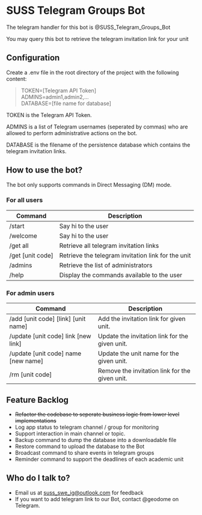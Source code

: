 # SUSS Telegram Groups Bot

The telegram handler for this bot is @SUSS_Telegram_Groups_Bot

You may query this bot to retrieve the telegram invitation link for your unit

## Configuration

Create a .env file in the root directory of the project with the following content:

> TOKEN=[Telegram API Token]  
> ADMINS=admin1,admin2,...  
> DATABASE=[file name for database]  

TOKEN is the Telegram API Token.  

ADMINS is a list of Telegram usernames (seperated by commas) who are allowed to perform administrative actions on the bot.  

DATABASE is the filename of the persistence database which contains the telegram invitation links.

## How to use the bot?

The bot only supports commands in Direct Messaging (DM) mode.

### For all users

| Command  | Description | 
| -------- | ------------| 
| /start | Say hi to the user |
| /welcome | Say hi to the user |
| /get all  | Retrieve all telegram invitation links  |
| /get [unit code] | Retrieve the telegram invitation link for the unit | 
| /admins | Retrieve the list of administrators |
| /help | Display the commands available to the user | 

### For admin users

| Command | Description |
|---------|-------------|
| /add [unit code] [link] [unit name] | Add the invitation link for given unit. |
| /update [unit code] link [new link] | Update the invitation link for the given unit. |
| /update [unit code] name [new name] | Update the unit name for the given unit. |
| /rm [unit code] | Remove the invitation link for the given unit. |

## Feature Backlog

* ~~Refactor the codebase to seperate business logic from lower level implementations~~
* Log app status to telegram channel / group for monitoring
* Support interaction in main channel or topic.
* Backup command to dump the database into a downloadable file
* Restore command to upload the database to the Bot
* Broadcast command to share events in telegram groups 
* Reminder command to support the deadlines of each academic unit

## Who do I talk to?

* Email us at suss_swe_ig@outlook.com for feedback
* If you want to add telegram link to our Bot, contact @geodome on Telegram.